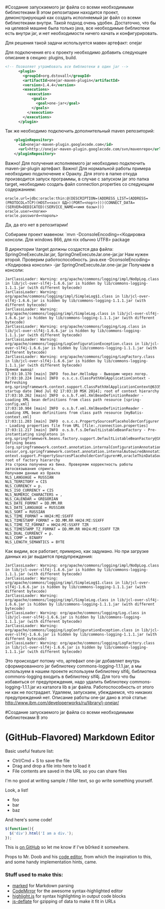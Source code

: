 #Создание запускаемого jar файла со всеми необходимыми библиотеками
В этом репозитарии находится проект, демонстрирующий как создать исполняемый jar файл со всеми библиотеками внутри. Такой подход очень удобен. Достаточно, что бы на целевой машине была только java, все необходимые библиотеки есть внутри jar, и нет необходимости ничего качать и конфигурировать.

Для решения такой задачи используется мавен артефакт: onejar

Для подключения его к проекту необходимо добавить следующее описание в секцию: plugins, build.
```XML
<!-- Позволяет утрамбовать все библиотеки в один jar -->
      <plugin>
        <groupId>org.dstovall</groupId>
        <artifactId>onejar-maven-plugin</artifactId>
        <version>1.4.4</version>
        <executions>
          <execution>
            <goals>
              <goal>one-jar</goal>
            </goals>
          </execution>
        </executions>
      </plugin>
```

Так же необходимо подключить дополнительный maven репозиторий:

```XML
    <pluginRepository>
      <id>onejar-maven-plugin.googlecode.com</id>
      <url>http://onejar-maven-plugin.googlecode.com/svn/mavenrepo</url>
    </pluginRepository>
```

Важно! Для получения исполняемого jar необходимо подключить maven-jar-plugin артефакт.
Важно! Для нормальной работы примера необходимо подключение к Ораклу. Для этого в папке откуда производится запуск программы, в случае с запуском jar это папка target, необходимо создать файл connection.properties со следующим содержанием:
```
oracle.url=jdbc:oracle:thin:@(DESCRIPTION=(ADDRESS_LIST=(ADDRESS=(PROTOCOL=TCP)(HOST=<хост БД>)(PORT=<порт>)))(CONNECT_DATA=(SERVER=DEDICATED)(SERVICE_NAME=<имя базы>)))
oracle.user=<логин>
oracle.password=<пароль>
```
Да, да его нет в репозитарии!

Собираем проект мавеном: `mvn -DconsoleEncoding=<Кодировка консоли. Для windows 866, для nix обычно UTF8> package

В директории \target должны создастся два файла: SpringOneExecuteJar.jar, SpringOneExecuteJar.one-jar.jar 
Нам нужен второй. Проверим работоспособность. 
java.exe -DconsoleEncoding=<Кодировка консоли> -jar SpringOneExecuteJar.one-jar.jar
Получаем в консоли:
```
JarClassLoader: Warning: org/apache/commons/logging/impl/NoOpLog.class in lib/jcl-over-slf4j-1.6.6.jar is hidden by lib/commons-logging-1.1.1.jar (with different bytecode)
JarClassLoader: Warning: org/apache/commons/logging/impl/SimpleLog$1.class in lib/jcl-over-slf4j-1.6.6.jar is hidden by lib/commons-logging-1.1.1.jar (with different bytecode)
JarClassLoader: Warning: org/apache/commons/logging/impl/SimpleLog.class in lib/jcl-over-slf4j-1.6.6.jar is hidden by lib/commons-logging-1.1.1.jar (with different bytecode)
JarClassLoader: Warning: org/apache/commons/logging/Log.class in lib/jcl-over-slf4j-1.6.6.jar is hidden by lib/commons-logging-1.1.1.jar (with different bytecode)
JarClassLoader: Warning: org/apache/commons/logging/LogConfigurationException.class in lib/jcl-over-slf4j-1.6.6.jar is hidden by lib/commons-logging-1.1.1.jar (with different bytecode)
JarClassLoader: Warning: org/apache/commons/logging/LogFactory.class in lib/jcl-over-slf4j-1.6.6.jar is hidden by lib/commons-logging-1.1.1.jar (with different bytecode)
Прямой вывод!
17:03:10.170 [main] INFO  foo.bar.HelloApp - Выводим через логер.
17:03:10.224 [main] INFO  o.s.c.s.ClassPathXmlApplicationContext - Refreshing org.springframework.context.support.ClassPathXmlApplicationContext@6335d858: startup date [Wed Jul 02 17:03:10 MSK 2014]; root of context hierarchy
17:03:10.262 [main] INFO  o.s.b.f.xml.XmlBeanDefinitionReader - Loading XML bean definitions from class path resource [spring-config.xml]
17:03:10.904 [main] INFO  o.s.b.f.xml.XmlBeanDefinitionReader - Loading XML bean definitions from class path resource [myBatis-context.xml]
17:03:11.203 [main] INFO  o.s.c.s.PropertySourcesPlaceholderConfigurer - Loading properties file from URL [file:./connection.properties]
17:03:11.217 [main] INFO  o.s.b.f.s.DefaultListableBeanFactory - Pre-instantiating singletons in org.springframework.beans.factory.support.DefaultListableBeanFactory@16bf08c7: defining beans [org.springframework.context.annotation.internalConfigurationAnnotationPro
cessor,org.springframework.context.annotation.internalAutowiredAnnotationProcessor,org.springframework.context.annotation.internalRequiredAnnotationProcessor,org.springframework.context.annotation.internalCommonAnnotationProcessor,helloService,org.springframework.c
ontext.support.PropertySourcesPlaceholderConfigurer#0,oracleThinDataSource,oracleSessionFactory,org.mybatis.spring.mapper.MapperScannerConfigurer#0,org.springframework.context.annotation.ConfigurationClassPostProcessor.importAwareProcessor,helloMaper]; root of factory hierarchy
Эта строка получена из бина. Проверяем корректность работы автосвязывания спринга.
Получаем данные из Оракла
NLS_LANGUAGE = RUSSIAN
NLS_TERRITORY = CIS
NLS_CURRENCY = р.
NLS_ISO_CURRENCY = CIS
NLS_NUMERIC_CHARACTERS = ,
NLS_CALENDAR = GREGORIAN
NLS_DATE_FORMAT = DD.MM.RR
NLS_DATE_LANGUAGE = RUSSIAN
NLS_SORT = RUSSIAN
NLS_TIME_FORMAT = HH24:MI:SSXFF
NLS_TIMESTAMP_FORMAT = DD.MM.RR HH24:MI:SSXFF
NLS_TIME_TZ_FORMAT = HH24:MI:SSXFF TZR
NLS_TIMESTAMP_TZ_FORMAT = DD.MM.RR HH24:MI:SSXFF TZR
NLS_DUAL_CURRENCY = р.
NLS_COMP = BINARY
NLS_LENGTH_SEMANTICS = BYTE
```

Как видим, все работает, примерно, как задумано. Но при загрузке данных из jar выдается предупреждения:
```
JarClassLoader: Warning: org/apache/commons/logging/impl/NoOpLog.class in lib/jcl-over-slf4j-1.6.6.jar is hidden by lib/commons-logging-1.1.1.jar (with different bytecode)
JarClassLoader: Warning: org/apache/commons/logging/impl/SimpleLog$1.class in lib/jcl-over-slf4j-1.6.6.jar is hidden by lib/commons-logging-1.1.1.jar (with different bytecode)
JarClassLoader: Warning: org/apache/commons/logging/impl/SimpleLog.class in lib/jcl-over-slf4j-1.6.6.jar is hidden by lib/commons-logging-1.1.1.jar (with different bytecode)
JarClassLoader: Warning: org/apache/commons/logging/Log.class in lib/jcl-over-slf4j-1.6.6.jar is hidden by lib/commons-logging-1.1.1.jar (with different bytecode)
JarClassLoader: Warning: org/apache/commons/logging/LogConfigurationException.class in lib/jcl-over-slf4j-1.6.6.jar is hidden by lib/commons-logging-1.1.1.jar (with different bytecode)
JarClassLoader: Warning: org/apache/commons/logging/LogFactory.class in lib/jcl-over-slf4j-1.6.6.jar is hidden by lib/commons-logging-1.1.1.jar (with different bytecode)
```
Это происходит потому что, артефакт one-jar добавляет внутрь сформированного jar библиотеку commons-logging-1.1.1.jar, а мы используем в нашем проекте используем библиотеку slf4j, библиотека commons-logging входить в библиотеку  slf4j. Для того что бы избавиться от предупреждения, надо удалить библиотеку  commons-logging-1.1.1.jar из каталога lib в jar файла. Работоспособность от этого ни как не пострадает. Удаляем, запускаем, убеждаемся, что никаких предупреждений нет.
Описание работы one-jar дано в этой статье: http://www.ibm.com/developerworks/ru/library/j-onejar/


#Создание запускаемого jar файла со всеми необходимыми библиотеками
В это

# (GitHub-Flavored) Markdown Editor

Basic useful feature list:

 * Ctrl/Cmd + S to save the file
 * Drag and drop a file into here to load it
 * File contents are saved in the URL so you can share files


I'm no good at writing sample / filler text, so go write something yourself.

Look, a list!

 * foo
 * bar
 * baz

And here's some code!

```javascript
$(function(){
  $('div').html('I am a div.');
});
```

This is [on GitHub](https://github.com/jbt/markdown-editor) so let me know if I've b0rked it somewhere.


Props to Mr. Doob and his [code editor](http://mrdoob.com/projects/code-editor/), from which
the inspiration to this, and some handy implementation hints, came.

### Stuff used to make this:

 * [marked](https://github.com/chjj) for Markdown parsing
 * [CodeMirror](http://codemirror.net/) for the awesome syntax-highlighted editor
 * [highlight.js](http://softwaremaniacs.org/soft/highlight/en/) for syntax highlighting in output code blocks
 * [js-deflate](https://github.com/dankogai/js-deflate) for gzipping of data to make it fit in URLs
